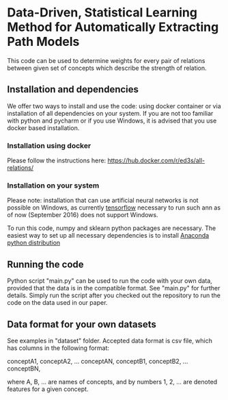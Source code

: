 # Data-Driven, Statistical Learning Method for Automatically Extracting Path Models

This code can be used to determine weights for every pair of relations between given set of concepts which describe the strength of relation.

## Installation and dependencies

We offer two ways to install and use the code: using docker container or via installation of all dependencies on your system.
If you are not too familiar with python and pycharm or if you use Windows, it is advised that you use docker based installation. 

### Installation using docker

Please follow the instructions here:
https://hub.docker.com/r/ed3s/all-relations/

### Installation on your system

Please note: installation that can use artificial neural networks is not possible on Windows, as currently [tensorflow](https://www.tensorflow.org/) necessary to run such ann as of now (September 2016) does not support Windows. 

To run this code, numpy and sklearn python packages are necessary. The easiest way to set up all necessary dependencies is to install [Anaconda python distribution](https://www.continuum.io/downloads)

## Running the code

Python script "main.py" can be used to run the code with your own data, provided that the data is in the compatible format. See "main.py" for further details. Simply run the script after you checked out the repository to run the code on the data used in our paper.

## Data format for your own datasets

See examples in "dataset" folder. Accepted data format is csv file, which has columns in the following format:

conceptA1, conceptA2, ... conceptAN, conceptB1, conceptB2, ... conceptBN, 

where A, B, ... are names of concepts, and by numbers 1, 2, ... are denoted features for a given concept.


